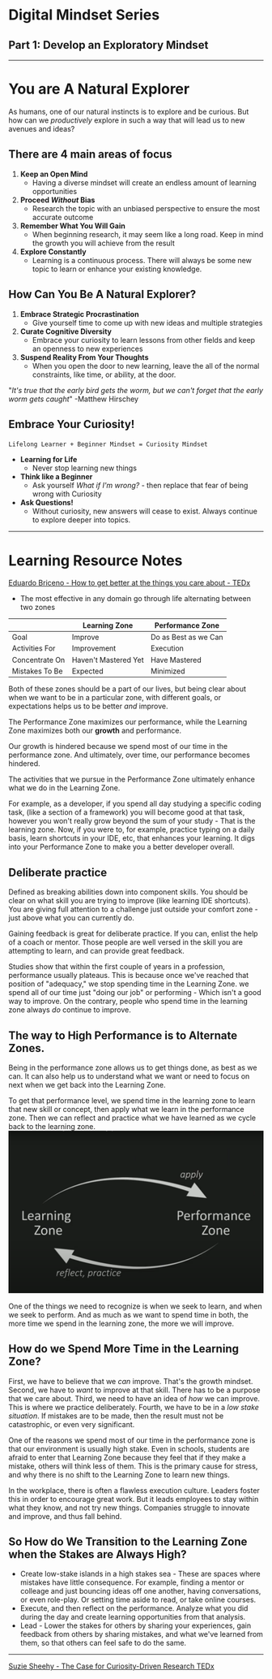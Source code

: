 # Digital Mindset Series

## Part 1: Develop an Exploratory Mindset

---

# You are A Natural Explorer

As humans, one of our natural instincts is to explore and be curious.
But how can we _productively_ explore in such a way that will lead us to new avenues and ideas?

## There are 4 main areas of focus

1. **Keep an Open Mind**
   - Having a diverse mindset will create an endless amount of learning opportunities
2. **Proceed _Without_ Bias**
   - Research the topic with an unbiased perspective to ensure the most accurate outcome
3. **Remember What You Will Gain**
   - When beginning research, it may seem like a long road. Keep in mind the growth you will achieve from the result
4. **Explore Constantly**
   - Learning is a continuous process. There will always be some new topic to learn or enhance your existing knowledge.

## How Can You Be A Natural Explorer?

1. **Embrace Strategic Procrastination**
   - Give yourself time to come up with new ideas and multiple strategies
2. **Curate Cognitive Diversity**
   - Embrace your curiosity to learn lessons from other fields and keep an openness to new experiences
3. **Suspend Reality From Your Thoughts**
   - When you open the door to new learning, leave the all of the normal constraints, like time, or ability, at the door.

"_It's true that the early bird gets the worm, but we can't forget that the early worm gets caught_"
-Matthew Hirschey

## Embrace Your Curiosity!

`Lifelong Learner + Beginner Mindset = Curiosity Mindset`

- **Learning for Life**
  - Never stop learning new things
- **Think like a Beginner**
  - Ask yourself _What if I'm wrong?_ - then replace that fear of being wrong with Curiosity
- **Ask Questions!**
  - Without curiosity, new answers will cease to exist. Always continue to explore deeper into topics.

---

# Learning Resource Notes

[Eduardo Briceno - How to get better at the things you care about - TEDx](https://www.youtube.com/watch?v=YKACzIrog24)

- The most effective in any domain go through life alternating between two zones

|                | Learning Zone        | Performance Zone     |
| -------------- | -------------------- | -------------------- |
| Goal           | Improve              | Do as Best as we Can |
| Activities For | Improvement          | Execution            |
| Concentrate On | Haven't Mastered Yet | Have Mastered        |
| Mistakes To Be | Expected             | Minimized            |

Both of these zones should be a part of our lives, but being clear about when we want to be in a particular zone, with different goals, or expectations helps us to be better _and_ improve.

The Performance Zone maximizes our performance, while the Learning Zone maximizes both our **growth** and performance.

Our growth is hindered because we spend most of our time in the performance zone. And ultimately, over time, our performance becomes hindered.

The activities that we pursue in the Performance Zone ultimately enhance what we do in the Learning Zone.

For example, as a developer, if you spend all day studying a specific coding task, (like a section of a framework) you will become good at that task, however you won't really grow beyond the sum of your study - That is the learning zone. Now, if you were to, for example, practice typing on a daily basis, learn shortcuts in your IDE, etc, that enhances your learning. It digs into your Performance Zone to make you a better developer overall.

## Deliberate practice

Defined as breaking abilities down into component skills. You should be clear on what skill you are trying to improve (like learning IDE shortcuts). You are giving full attention to a challenge just outside your comfort zone - just above what you can currently do.

Gaining feedback is great for deliberate practice. If you can, enlist the help of a coach or mentor. Those people are well versed in the skill you are attempting to learn, and can provide great feedback.

Studies show that within the first couple of years in a profession, performance usually plateaus. This is because once we've reached that position of "adequacy," we stop spending time in the Learning Zone. we spend all of our time just "doing our job" or performing - Which isn't a good way to improve.
On the contrary, people who spend time in the learning zone always _do_ continue to improve.

## The way to High Performance is to Alternate Zones.

Being in the performance zone allows us to get things done, as best as we can. It can also help us to understand what we want or need to focus on next when we get back into the Learning Zone.

To get that performance level, we spend time in the learning zone to learn that new skill or concept, then apply what we learn in the performance zone. Then we can reflect and practice what we have learned as we cycle back to the learning zone.
![cycle](Screenshot_60.png)

One of the things we need to recognize is when we seek to learn, and when we seek to perform. And as much as we want to spend time in both, the more time we spend in the learning zone, the more we will improve.

## How do we Spend More Time in the Learning Zone?

First, we have to believe that we _can_ improve. That's the growth mindset. Second, we have to _want_ to improve at that skill. There has to be a purpose that we care about. Third, we need to have an idea of _how_ we can improve. This is where we practice deliberately. Fourth, we have to be in a _low stake situation_. If mistakes are to be made, then the result must not be catastrophic, or even very significant.

One of the reasons we spend most of our time in the performance zone is that our environment is usually high stake. Even in schools, students are afraid to enter that Learning Zone because they feel that if they make a mistake, others will think less of them. This is the primary cause for stress, and why there is no shift to the Learning Zone to learn new things.

In the workplace, there is often a flawless execution culture. Leaders foster this in order to encourage great work. But it leads employees to stay within what they know, and not try new things. Companies struggle to innovate and improve, and thus fall behind.

## So How do We Transition to the Learning Zone when the Stakes are Always High?

- Create low-stake islands in a high stakes sea - These are spaces where mistakes have little consequence. For example, finding a mentor or colleage and just bouncing ideas off one another, having conversations, or even role-play. Or setting time aside to read, or take online courses.
- Execute, and then reflect on the performance. Analyze what you did during the day and create learning opportunities from that analysis.
- Lead - Lower the stakes for others by sharing your experiences, gain feedback from others by sharing mistakes, and what we've learned from them, so that others can feel safe to do the same.

---

[Suzie Sheehy - The Case for Curiosity-Driven Research TEDx](https://www.youtube.com/watch?v=PlytMrKfOFA)
